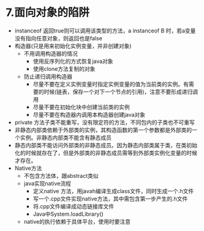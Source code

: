 # 7.面向对象的陷阱
- instanceof 返回true则可以调用该类型的方法，a instanceof B 时，若a变量没有指向任意对象，则返回也是false
- 构造器(只是用来初始化实例变量，并非创建对象)
	- 不用调用构造器的情况
		- 使用反序列化的方式恢复java对象
		- 使用clone方法复制的对象
	- 防止递归调用构造器
		- 尽量不要在定义实例变量时指定实例变量的值为当前类的实例。有需要的时候(链表，保存一个对下一个节点的引用)，注意不要形成递归调用
		- 尽量不要在初始化块中创建当前类的实例
		- 尽量不要在构造器内调用本构造器创建java对象
- private 方法子类不能重写，没有限定符的方法，不同包内的子类也不可重写
- 非静态内部类依赖于外部类的实例，其构造函数的第一个参数都是外部类的一个实例。非静态内部类不能含有静态成员
- 静态内部类不能访问外部类的非静态成员。因为静态内部类属于类，在类初始化的时候就存在了，但是外部类的非静态成员需等到外部类实例化变量的时候才存在。
- Native方法
	- 不包含方法体，跟abstract类似
	- java实现native流程
		- 定义native 方法，用javah编译生成class文件，同时生成一个.h文件
		- 写一个.cpp文件实现native方法，其中需包含第一步产生的.h文件
		- 将.cpp文件编译成动态链接库文件
		- Java中System.loadLibrary()
	- native的执行依赖于具体平台，使用时要注意